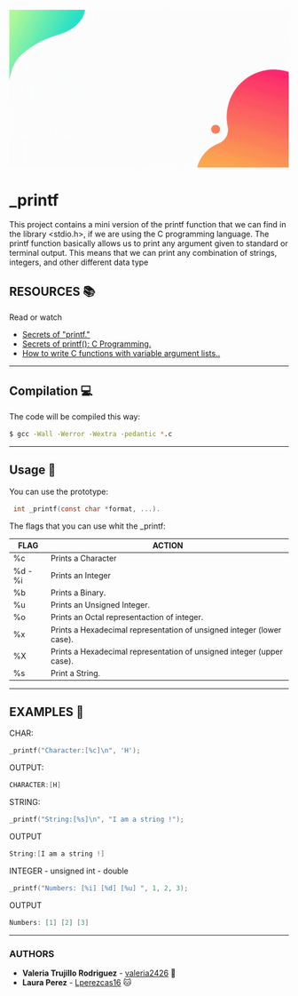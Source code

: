 ![alt text](image.gif)
# _printf
This project contains a mini version of the printf function that we can find in the library <stdio.h>, if we are using the C programming language. The printf function basically allows us to print any argument given to standard or terminal output. This means that we can print any combination of strings, integers, and other different data type
## RESOURCES :books:
 Read or watch
* [Secrets of "printf."](https://www.cypress.com/file/54761/download)
* [Secrets of printf(): C Programming.](https://www.youtube.com/watch?v=Y9kUWsyyChk&t=319s)
* [How to write C functions with variable argument lists..](https://www.youtube.com/watch?v=S-ak715zIIE)
---
## Compilation :computer:

 The code will be compiled this way:

```bash
$ gcc -Wall -Werror -Wextra -pedantic *.c
```
---
## Usage :mag_right:

 You can use the prototype:
```c
 int _printf(const char *format, ...).
```
 The flags that  you can use whit the _printf:

 FLAG   | ACTION
------------- | -------------
  %c  | Prints a Character
  %d - %i | Prints an Integer
  %b  | Prints a Binary.
  %u  | Prints an Unsigned Integer.
  %o  | Prints an Octal representaction of integer.
  %x  | Prints a Hexadecimal representation of unsigned integer \(lower case\).
  %X  | Prints a Hexadecimal representation of unsigned integer \(upper case\).
  %s  | Print a String.

---
## EXAMPLES :floppy_disk:

CHAR:
```C
_printf("Character:[%c]\n", 'H');
```
OUTPUT:
```C
CHARACTER:[H]
```

STRING:
```C
_printf("String:[%s]\n", "I am a string !");
```
OUTPUT
```C
String:[I am a string !]
```

INTEGER - unsigned int - double
```C
_printf("Numbers: [%i] [%d] [%u] ", 1, 2, 3);
```
OUTPUT
```C
Numbers: [1] [2] [3]
```



---

  ### AUTHORS
  * **Valeria Trujillo Rodriguez** - [valeria2426](https://github.com/valeria2426) :sunflower:
  * **Laura Perez** - [Lperezcas16](https://github.com/lperezcas16) :cat:
